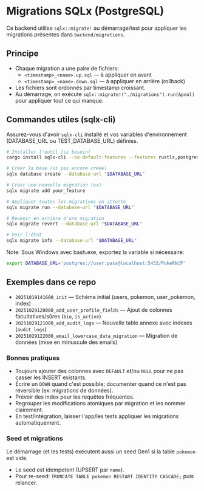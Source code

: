 # Migrations SQLx (PostgreSQL)

Ce backend utilise `sqlx::migrate!` au démarrage/test pour appliquer les migrations présentes dans `backend/migrations`.

## Principe

- Chaque migration a une paire de fichiers:
  - `<timestamp>_<name>.up.sql` — à appliquer en avant
  - `<timestamp>_<name>.down.sql` — à appliquer en arrière (rollback)
- Les fichiers sont ordonnés par timestamp croissant.
- Au démarrage, on exécute `sqlx::migrate!("./migrations").run(&pool)` pour appliquer tout ce qui manque.

## Commandes utiles (sqlx-cli)

Assurez-vous d'avoir `sqlx-cli` installé et vos variables d'environnement (DATABASE_URL ou TEST_DATABASE_URL) définies.

```bash
# Installer l'outil (si besoin)
cargo install sqlx-cli --no-default-features --features rustls,postgres

# Créer la base (si pas encore créée)
sqlx database create --database-url "$DATABASE_URL"

# Créer une nouvelle migration (ex)
sqlx migrate add your_feature

# Appliquer toutes les migrations en attente
sqlx migrate run --database-url "$DATABASE_URL"

# Revenir en arrière d'une migration
sqlx migrate revert --database-url "$DATABASE_URL"

# Voir l'état
sqlx migrate info --database-url "$DATABASE_URL"
```

Note: Sous Windows avec bash.exe, exportez la variable si nécessaire:

```bash
export DATABASE_URL='postgres://user:pass@localhost:5432/PokeRNCP'
```

## Exemples dans ce repo

- `20251019141600_init` — Schéma initial (users, pokemon, user_pokemon, index)
- `20251029120000_add_user_profile_fields` — Ajout de colonnes facultatives/sûres (`bio`, `is_active`)
- `20251029121000_add_audit_logs` — Nouvelle table annexe avec indexes (`audit_logs`)
- `20251029122000_email_lowercase_data_migration` — Migration de données (mise en minuscule des emails)

### Bonnes pratiques

- Toujours ajouter des colonnes avec `DEFAULT` et/ou `NULL` pour ne pas casser les INSERT existants.
- Écrire un `DOWN` quand c'est possible; documenter quand ce n'est pas réversible (ex: migrations de données).
- Prévoir des index pour les requêtes fréquentes.
- Regrouper les modifications atomiques par migration et les nommer clairement.
- En test/intégration, laisser l'app/les tests appliquer les migrations automatiquement.

### Seed et migrations

Le démarrage (et les tests) exécutent aussi un seed Gen1 si la table `pokemon` est vide.

- Le seed est idempotent (UPSERT par `name`).
- Pour re-seed: `TRUNCATE TABLE pokemon RESTART IDENTITY CASCADE;` puis relancer.

